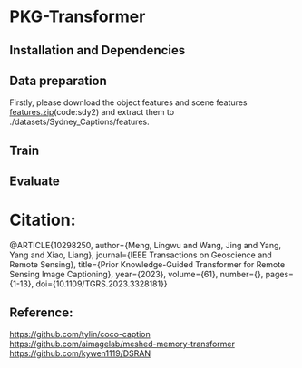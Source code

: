 # PKG-Transformer

## Installation and Dependencies


## Data preparation
Firstly, please download the object features and scene features [features.zip](https://pan.baidu.com/s/1o4m4f5doAtAsRr1Z7tv3lw)(code:sdy2) and extract them to ./datasets/Sydney_Captions/features.

## Train

## Evaluate

# Citation:

@ARTICLE{10298250,
  author={Meng, Lingwu and Wang, Jing and Yang, Yang and Xiao, Liang},
  journal={IEEE Transactions on Geoscience and Remote Sensing}, 
  title={Prior Knowledge-Guided Transformer for Remote Sensing Image Captioning}, 
  year={2023},
  volume={61},
  number={},
  pages={1-13},
  doi={10.1109/TGRS.2023.3328181}}

## Reference:
https://github.com/tylin/coco-caption
https://github.com/aimagelab/meshed-memory-transformer
https://github.com/kywen1119/DSRAN
